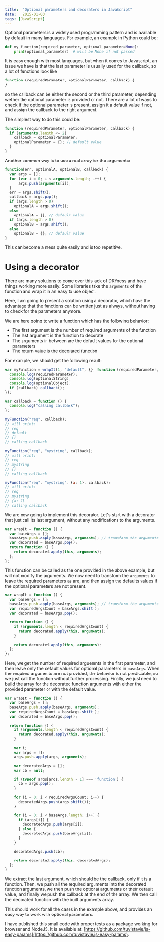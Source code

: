 ```yaml
---
title:  "Optional parameters and decorators in JavaScript"
date:   2015-01-03
tags: [JavaScript]
---
```


Optional parameters is a widely used programming pattern and
is available by default in many languages. For example, an
example in Python could be:

```python
def my_function(required_parameter, optional_parameter=None):
    print(optional_parameter)  # will be None if not passed
```

It is easy enough with most languages, but when it comes to Javascript,
an issue we have is that the last parameter is usually used for the callback,
so a lot of functions look like

```javascript
function (requiredParameter, optionalParameter, callback) {
}
```

so the callback can be either the second or the third parameter,
depending wether the optional parameter is provided or not.
There are a lot of ways to check if the optional parameter is
present, assign it a default value if not, and assign the callback
to the right argument.

The simplest way to do this could be:

```javascript
function (requiredParameter, optionalParameter, callback) {
  if (arguments.length <= 2)
    callback = optionalParameter;
    optionalParameter = {}; // default value
  }
}
```

Another common way is to use a real array for the arguments:

```javascript
function(err, optionalA, optionalB, callback) {
  var args = [];
  for (var i = 0; i < arguments.length; i++) {
      args.push(arguments[i]);
  }
  err = args.shift();
  callback = args.pop();
  if (args.length > 0)
    optionalA = args.shift();
  else
    optionalA = {}; // default value
  if (args.length > 0)
    optionalB = args.shift();
  else
    optionalB = {}; // default value
}
```

This can become a mess quite easily and is too repetitive.

# Using a decorator

There are many solutions to come over this lack of DRYness
and have things working more easily.
Some libraries take the `arguments` of the function and
wrap it in an easy to use object.

Here, I am going to present a solution using a decorator,
which have the advantage that the functions can be written
just as always, without having to check for the parameters
anymore.

We are here going to write a function which has the following
behavior:

* The first argument is the number of required arguments of the function
* The last argument is the function to decorate
* The arguments in between are the default values for the optional parameters
* The return value is the decorated function

For example, we should get the following result:

```javascript
var myFunction = wrapIt(1, "default", {}, function (requiredParameter, optionalString, optionalObject, callback) {
  console.log(requiredParameter);
  console.log(optionalString);
  console.log(optionalObject);
  if (callback) callback();
});

var callback = function () {
  console.log("calling callback");
};

myFunction("req", callback);
// will print:
// req
// default
// {}
// calling callback

myFunction("req", "mystring", callback);
// will print:
// req
// mystring
// {}
// calling callback

myFunction("req", "mystring", {a: 1}, callback);
// will print:
// req
// mystring
// {a: 1}
// calling callback
```

We are now going to implement this decorator.
Let's start with a decorator that just call
its last argument, without any modifications to the arguments.

```javascript
var wrapIt = function () {
  var baseArgs = [];
  baseArgs.push.apply(baseArgs, arguments); // transform the arguments into an array
  var decorated = baseArgs.pop();
  return function () {
    return decorated.apply(this, arguments);
  };
};
```

This function can be called as the one provided in the above example,
but will not modify the arguments. We now need to transform the `arguments`
to leave the required parameters as are, and then assign the defaults values
if the optional parameters are not present.

```javascript
var wrapIt = function () {
  var baseArgs = [];
  baseArgs.push.apply(baseArgs, arguments); // transform the arguments into an array
  var requiredArgsCount = baseArgs.shift();
  var decorated = baseArgs.pop();

  return function () {
    if (arguments.length < requiredArgsCount) {
      return decorated.apply(this, arguments);
    }

    return decorated.apply(this, arguments);
  };
};
```

Here, we get the number of required arguemnts in the first parameter, and
then leave only the default values for optional parameters in `baseArgs`.
When the required arguments are not provided, the behavior is not predictable,
so we just call the function without further processing.
Finally, we just need to build the array for the decorated function arguments
with either the provided parameter or with the default value.

```javascript
var wrapIt = function () {
  var baseArgs = [];
  baseArgs.push.apply(baseArgs, arguments);
  var requiredArgsCount = baseArgs.shift();
  var decorated = baseArgs.pop();

  return function () {
    if (arguments.length < requiredArgsCount) {
      return decorated.apply(this, arguments);
    }

    var i;
    var args = [];
    args.push.apply(args, arguments);

    var decoratedArgs = [];
    var cb = null;

    if (typeof args[args.length - 1] === 'function') {
      cb = args.pop();
    }

    for (i = 0; i < requiredArgsCount; i++) {
      decoratedArgs.push(args.shift());
    }

    for (i = 0; i < baseArgs.length; i++) {
      if (args[i]) {
        decoratedArgs.push(args[i]);
      } else {
        decoratedArgs.push(baseArgs[i]);
      }
    }

    decoratedArgs.push(cb);

    return decorated.apply(this, decoratedArgs);
  };
}
```

We extract the last argument, which should be the callback, only if it is a function.
Then, we push all the required arguments into the decorated function arguments,
we then push the optional arguments or their default value, and finally we push
the callback at the end of the array. We then call the decorated function with
the built arguments array.

This should work for all the cases in the example above, and provides an easy way to
work with optional parameters.

I have published this small code with proper tests as a package working for browser and NodeJS.
It is available at: [https://github.com/tuvistavie/js-easy-params](https://github.com/tuvistavie/js-easy-params).
